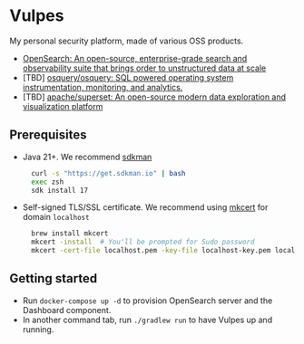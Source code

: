 # Vulpes

My personal security platform, made of various OSS products.
- [OpenSearch: An open-source, enterprise-grade search and observability suite that brings order to unstructured data at scale](https://opensearch.org/)
- [TBD] [osquery/osquery: SQL powered operating system instrumentation, monitoring, and analytics.](https://osquery.io/)
- [TBD] [apache/superset: An open-source modern data exploration and visualization platform](https://superset.apache.org/)

## Prerequisites
- Java 21+. We recommend [sdkman](https://sdkman.io/)
    ```bash
      curl -s "https://get.sdkman.io" | bash
      exec zsh
      sdk install 17
    ```
- Self-signed TLS/SSL certificate. We recommend using [mkcert](https://github.com/FiloSottile/mkcert) for domain `localhost`
    ```bash
      brew install mkcert
      mkcert -install  # You'll be prompted for Sudo password 
      mkcert -cert-file localhost.pem -key-file localhost-key.pem localhost
    ```

## Getting started
- Run `docker-compose up -d` to provision OpenSearch server and the Dashboard component.
- In another command tab, run `./gradlew run` to have Vulpes up and running.

